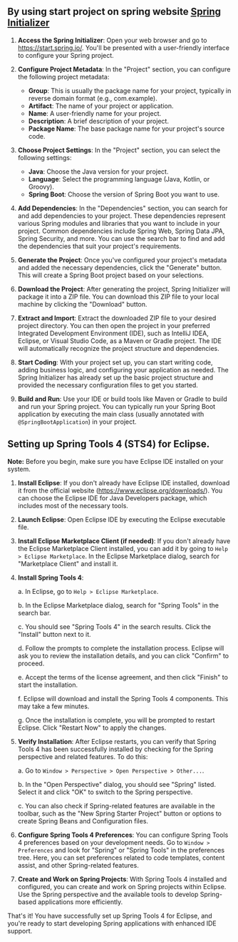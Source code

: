 
## By using start project on spring website [Spring Initializer](https://start.spring.io/) 

1. **Access the Spring Initializer**:
   Open your web browser and go to https://start.spring.io/. You'll be presented with a user-friendly interface to configure your Spring project.

2. **Configure Project Metadata**:
   In the "Project" section, you can configure the following project metadata:

   - **Group**: This is usually the package name for your project, typically in reverse domain format (e.g., com.example).
   - **Artifact**: The name of your project or application.
   - **Name**: A user-friendly name for your project.
   - **Description**: A brief description of your project.
   - **Package Name**: The base package name for your project's source code.

3. **Choose Project Settings**:
   In the "Project" section, you can select the following settings:

   - **Java**: Choose the Java version for your project.
   - **Language**: Select the programming language (Java, Kotlin, or Groovy).
   - **Spring Boot**: Choose the version of Spring Boot you want to use.

4. **Add Dependencies**:
   In the "Dependencies" section, you can search for and add dependencies to your project. These dependencies represent various Spring modules and libraries that you want to include in your project. Common dependencies include Spring Web, Spring Data JPA, Spring Security, and more. You can use the search bar to find and add the dependencies that suit your project's requirements.

5. **Generate the Project**:
   Once you've configured your project's metadata and added the necessary dependencies, click the "Generate" button. This will create a Spring Boot project based on your selections.

6. **Download the Project**:
   After generating the project, Spring Initializer will package it into a ZIP file. You can download this ZIP file to your local machine by clicking the "Download" button.

7. **Extract and Import**:
   Extract the downloaded ZIP file to your desired project directory. You can then open the project in your preferred Integrated Development Environment (IDE), such as IntelliJ IDEA, Eclipse, or Visual Studio Code, as a Maven or Gradle project. The IDE will automatically recognize the project structure and dependencies.

8. **Start Coding**:
   With your project set up, you can start writing code, adding business logic, and configuring your application as needed. The Spring Initializer has already set up the basic project structure and provided the necessary configuration files to get you started.

9. **Build and Run**:
   Use your IDE or build tools like Maven or Gradle to build and run your Spring project. You can typically run your Spring Boot application by executing the main class (usually annotated with `@SpringBootApplication`) in your project.



## Setting up Spring Tools 4 (STS4) for Eclipse.

**Note:** Before you begin, make sure you have Eclipse IDE installed on your system.

1. **Install Eclipse**:
   If you don't already have Eclipse IDE installed, download it from the official website (https://www.eclipse.org/downloads/). You can choose the Eclipse IDE for Java Developers package, which includes most of the necessary tools.

2. **Launch Eclipse**:
   Open Eclipse IDE by executing the Eclipse executable file.

3. **Install Eclipse Marketplace Client (if needed)**:
   If you don't already have the Eclipse Marketplace Client installed, you can add it by going to `Help > Eclipse Marketplace`. In the Eclipse Marketplace dialog, search for "Marketplace Client" and install it.

4. **Install Spring Tools 4**:

   a. In Eclipse, go to `Help > Eclipse Marketplace`.

   b. In the Eclipse Marketplace dialog, search for "Spring Tools" in the search bar.

   c. You should see "Spring Tools 4" in the search results. Click the "Install" button next to it.

   d. Follow the prompts to complete the installation process. Eclipse will ask you to review the installation details, and you can click "Confirm" to proceed.

   e. Accept the terms of the license agreement, and then click "Finish" to start the installation.

   f. Eclipse will download and install the Spring Tools 4 components. This may take a few minutes.

   g. Once the installation is complete, you will be prompted to restart Eclipse. Click "Restart Now" to apply the changes.

5. **Verify Installation**:
   After Eclipse restarts, you can verify that Spring Tools 4 has been successfully installed by checking for the Spring perspective and related features. To do this:

   a. Go to `Window > Perspective > Open Perspective > Other...`.

   b. In the "Open Perspective" dialog, you should see "Spring" listed. Select it and click "OK" to switch to the Spring perspective.

   c. You can also check if Spring-related features are available in the toolbar, such as the "New Spring Starter Project" button or options to create Spring Beans and Configuration files.

6. **Configure Spring Tools 4 Preferences**:
   You can configure Spring Tools 4 preferences based on your development needs. Go to `Window > Preferences` and look for "Spring" or "Spring Tools" in the preferences tree. Here, you can set preferences related to code templates, content assist, and other Spring-related features.

7. **Create and Work on Spring Projects**:
   With Spring Tools 4 installed and configured, you can create and work on Spring projects within Eclipse. Use the Spring perspective and the available tools to develop Spring-based applications more efficiently.

That's it! You have successfully set up Spring Tools 4 for Eclipse, and you're ready to start developing Spring applications with enhanced IDE support.
